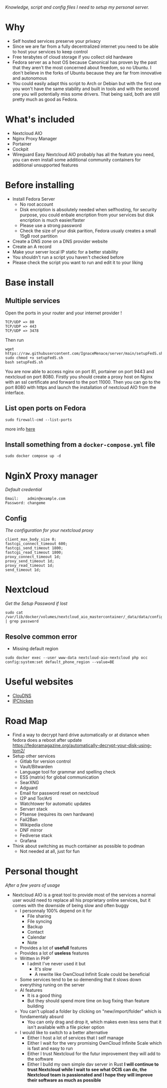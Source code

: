 *Knowledge, script and config files I need to setup my personal server.*

# Why
- Self hosted services preserve your privacy
- Since we are far from a fully decentralized internet you need to be able to host your services to keep control
- Free terabytes of cloud storage if you collect old hardware
- Fedora server as a host OS because Canonical has proven by the past that they aren't the most concerned about freedom, so no Ubuntu. I don't believe in the forks of Ubuntu because they are far from innovative and autonomous
- You could easily adapt this script to Arch or Debian but with the first one you won't have the same stability and built in tools and with the second one you will potentially miss some drivers. That being said, both are still pretty much as good as Fedora.

# What's included
- Nextcloud AIO
- Nginx Proxy Manager
- Portainer
- Cockpit
- Wireguard Easy
Nextcloud AIO probably has all the feature you need, you can even install some additional community containers for additional unsupported features

# Before installing
- Install Fedora Server
  - No root account
  - Disk encription is absolutely needed when selfhosting, for security purpose, you could enbale encription from your services but disk encription is much easier/faster
  - Please use a strong password
  - Check the size of your disk parition, Fedora usualy creates a small 15gB root partition
- Create a DNS zone on a DNS provider website
- Create an A record
- Make your server local IP static for a better stability
- You shouldn't run a script you haven't checked before
- Please check the script you want to run and edit it to your liking

# Base install
## Multiple services
Open the ports in your router and your internet provider !
```
TCP/UDP => 80
TCP/UDP => 443
TCP/UDP => 3478
```
Then run
```
wget https://raw.githubusercontent.com/IgnaceMenace/server/main/setupFedS.sh 
sudo chmod +x setupFedS.sh
bash setupFedS.sh
```
You are now able to access nginx on port 81, portainer on port 9443 and nextcloud on port 8080. 
Firstly you should create a proxy host on Nginx with an ssl certificate and forward to the port 11000. Then you can go to the port 8080 with https and launch the installation of nextcloud AIO from the interface.

## List open ports on Fedora
```
sudo firewall-cmd --list-ports
```
more info [here](https://docs.fedoraproject.org/en-US/quick-docs/firewalld/)

## Install something from a `docker-compose.yml` file
```
sudo docker compose up -d
```
# NginX Proxy manager
*Default credential*
```
Email:    admin@example.com
Password: changeme
```
## Config
*The configuration for your nextcloud proxy*
```
client_max_body_size 0;
fastcgi_connect_timeout 600;
fastcgi_send_timeout 1800;
fastcgi_read_timeout 1800;
proxy_connect_timeout 1d;
proxy_send_timeout 1d;
proxy_read_timeout 1d;
send_timeout 1d;
```

# Nextcloud
*Get the Setup Password if lost*
```
sudo cat /var/lib/docker/volumes/nextcloud_aio_mastercontainer/_data/data/configuration.json | grep password
```

## Resolve common error
- Missing default region
```
sudo docker exec --user www-data nextcloud-aio-nextcloud php occ config:system:set default_phone_region --value=BE
```

# Useful websites
- [ClouDNS](https://www.cloudns.net/)
- [IPChicken](https://www.ipchicken.com/)

# Road Map
- Find a way to decrypt hard drive automatically or at distance when fedora does a reboot after update
https://fedoramagazine.org/automatically-decrypt-your-disk-using-tpm2/
- Setup other services
  - Gitlab for version control
  - Vault/Bitwarden
  - Language tool for grammar and spelling check
  - ESS (matrix) for global communication
  - SearXNG
  - Adguard
  - Email for password reset on nextcloud
  - I2P and Tor/Arti
  - Watchtower for automatic updates
  - Servarr stack
  - Pfsense (requires its own hardware)
  - Fail2Ban
  - Wikipedia clone
  - DNF mirror
  - Fediverse stack
  - Grafana
- Think about switching as much container as possible to podman
  - Not needed at all, just for fun

# Personal thought
*After a few years of usage*
- Nextcloud AIO is a great tool to provide most of the services a normal user would need to replace all his proprietary online services, but it comes with the downside of being slow and often buggy
  - I personnaly 100% depend on it for
    - File sharing
    - File syncing
    - Backup
    - Contact
    - Calendar
    - Note
  - Provides a lot of **usefull** features
  - Provides a lot of **useless** features
  - Written in PHP
    - I admit I've never used it but
      - It's slow
      - A rewrite like OwnCloud Infinit Scale could be beneficial
  - Some services tend to be so demending that it slows down everything runing on the server
  - AI features
    - It is a good thing
    - But they should spend more time on bug fixing than feature building
  - You can't upload a folder by clicking on "new/import/folder" which is fondamentaly absurd
    - You can only drag and drop it, which makes even less sens that it isn't available with a file picker option
  - I would like to switch to a better alternative
    - Either I host a lot of services that I self manage
    - Either I wait for the very promising OwnCloud Infinite Scale which is fast and easy to run
    - Either I trust Nextcloud for the futur improvement they will add to the software
    - Either I build my own simple dav server in Rust
**I will continue to trust Nextcloud while I wait to see what OCIS can do, the Nextcloud team is passionated and I hope they will improve their software as much as possible** 
